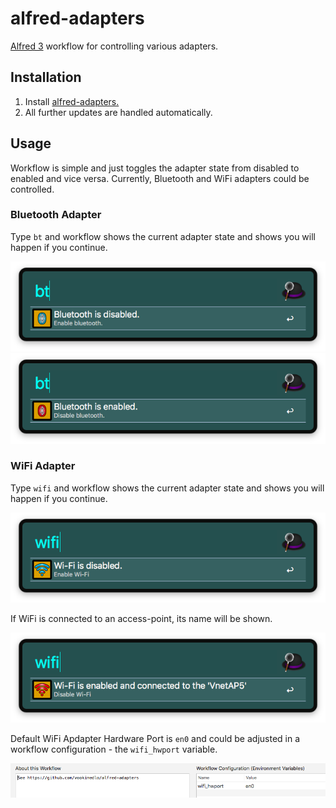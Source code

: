 # alfred-adapters
[Alfred 3][1] workflow for controlling various adapters.

## Installation

1) Install [alfred-adapters.][2]
2) All further updates are handled automatically.

## Usage

Workflow is simple and just toggles the adapter state from disabled to enabled and vice versa. Currently, Bluetooth and WiFi adapters could be controlled.

### Bluetooth Adapter

Type ```bt``` and workflow shows the current adapter state and shows you will happen if you continue.

![Alfred disabled bluetooth](doc/images/bt-disabled.png?raw=true "")
![Alfred enabled bluetooth](doc/images/bt-enabled.png?raw=true "")

### WiFi Adapter

Type ```wifi``` and workflow shows the current adapter state and shows you will happen if you continue.


![Alfred disabled bluetooth](doc/images/wifi-disabled.png?raw=true "")

If WiFi is connected to an access-point, its name will be shown. 

![Alfred enabled bluetooth](doc/images/wifi-enabled.png?raw=true "")

Default WiFi Apdapter Hardware Port is ```en0``` and could be adjusted in a workflow configuration - the ```wifi_hwport``` variable.

![Alfred enabled bluetooth](doc/images/workflow-configuration.png?raw=true "")




[1]: https://www.alfredapp.com/
[2]: https://github.com/vookimedlo/alfred-adapters/releases/latest
